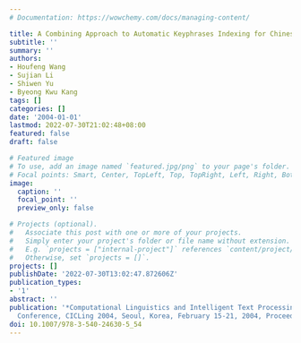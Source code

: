 ```yaml
---
# Documentation: https://wowchemy.com/docs/managing-content/

title: A Combining Approach to Automatic Keyphrases Indexing for Chinese News Documents
subtitle: ''
summary: ''
authors:
- Houfeng Wang
- Sujian Li
- Shiwen Yu
- Byeong Kwu Kang
tags: []
categories: []
date: '2004-01-01'
lastmod: 2022-07-30T21:02:48+08:00
featured: false
draft: false

# Featured image
# To use, add an image named `featured.jpg/png` to your page's folder.
# Focal points: Smart, Center, TopLeft, Top, TopRight, Left, Right, BottomLeft, Bottom, BottomRight.
image:
  caption: ''
  focal_point: ''
  preview_only: false

# Projects (optional).
#   Associate this post with one or more of your projects.
#   Simply enter your project's folder or file name without extension.
#   E.g. `projects = ["internal-project"]` references `content/project/deep-learning/index.md`.
#   Otherwise, set `projects = []`.
projects: []
publishDate: '2022-07-30T13:02:47.872606Z'
publication_types:
- '1'
abstract: ''
publication: '*Computational Linguistics and Intelligent Text Processing, 5th International
  Conference, CICLing 2004, Seoul, Korea, February 15-21, 2004, Proceedings*'
doi: 10.1007/978-3-540-24630-5_54
---
```

